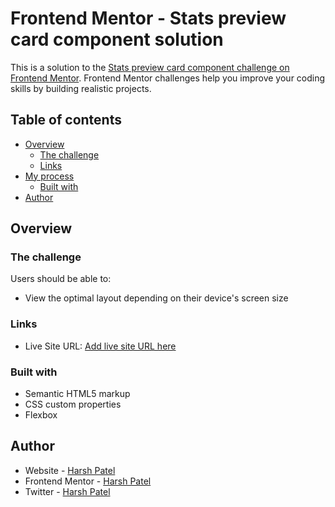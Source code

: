 # Frontend Mentor - Stats preview card component solution

This is a solution to the [Stats preview card component challenge on Frontend Mentor](https://www.frontendmentor.io/challenges/3column-preview-card-component-pH92eAR2-). Frontend Mentor challenges help you improve your coding skills by building realistic projects.

## Table of contents

- [Overview](#overview)
  - [The challenge](#the-challenge)
  - [Links](#links)
- [My process](#my-process)
  - [Built with](#built-with)
- [Author](#author)

## Overview

### The challenge

Users should be able to:

- View the optimal layout depending on their device's screen size

### Links

- Live Site URL: [Add live site URL here](https://column-3-card-responsive.herokuapp.com/)

### Built with

- Semantic HTML5 markup
- CSS custom properties
- Flexbox

## Author

- Website - [Harsh Patel]()
- Frontend Mentor - [Harsh Patel](https://www.frontendmentor.io/profile/harsh72835)
- Twitter - [Harsh Patel](https://twitter.com/0Harsh7)
